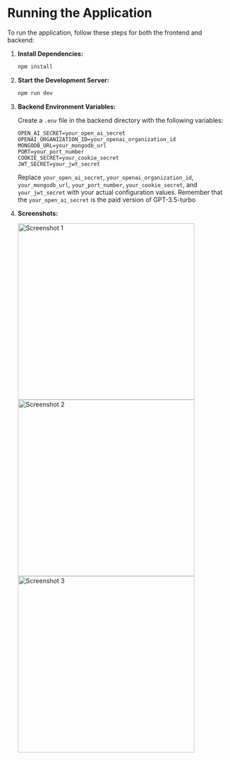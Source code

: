 # Running the Application

To run the application, follow these steps for both the frontend and backend:

1. **Install Dependencies:**
    ```bash
    npm install
    ```

2. **Start the Development Server:**
    ```bash
    npm run dev
    ```

3. **Backend Environment Variables:**

    Create a `.env` file in the backend directory with the following variables:

    ```env
    OPEN_AI_SECRET=your_open_ai_secret
    OPENAI_ORGANIZATION_ID=your_openai_organization_id
    MONGODB_URL=your_mongodb_url
    PORT=your_port_number
    COOKIE_SECRET=your_cookie_secret
    JWT_SECRET=your_jwt_secret
    ```

    Replace `your_open_ai_secret`, `your_openai_organization_id`, `your_mongodb_url`, `your_port_number`, `your_cookie_secret`, and `your_jwt_secret` with your actual configuration values.
    Remember that the `your_open_ai_secret` is the paid version of GPT-3.5-turbo

5. **Screenshots:**

    <img src="https://github.com/DiabolikArms/MERN-AI-ChatBot/assets/135941122/63b49b80-a12f-447a-a37f-9f77d8edc657" alt="Screenshot 1" width="400"/>
    <img src="https://github.com/DiabolikArms/MERN-AI-ChatBot/assets/135941122/4036dded-6af7-4101-a1f0-cbcf13124a04" alt="Screenshot 2" width="400"/>
    <img src="https://github.com/DiabolikArms/MERN-AI-ChatBot/assets/135941122/788ad7da-5824-4e64-b448-ac4e10102b5c" alt="Screenshot 3" width="400"/>
